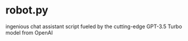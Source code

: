 # robot.py
 ingenious chat assistant script fueled by the cutting-edge GPT-3.5 Turbo model from OpenAI

